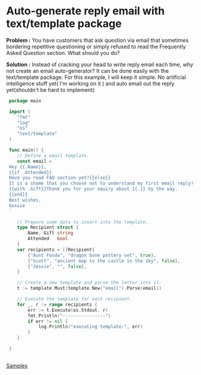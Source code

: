  
# Auto-generate reply email with text/template package


**Problem :**
You have customers that ask question via email that sometimes bordering repetitive questioning or simply refused to read the Frequently Asked Question section. What should you do?

**Solution :**
Instead of cracking your head to write reply email each time, why not create an email auto-generator? It can be done easily with the text/template package. For this example, I will keep it simple. No artificial intelligence stuff yet( I'm working on it ) and auto email out the reply yet(shouldn't be hard to implement)

```go
 package main

 import (
 	"fmt"
 	"log"
 	"os"
 	"text/template"
 )

 func main() {
 	// Define a email template.
 	const email = `
 Hey {{.Name}},
 {{if .Attended}}
 Have you read FAQ section yet?{{else}}
 It is a shame that you choose not to understand my first email reply!{{end}}
 {{with .Gift}}Thank you for your equiry about {{.}} by the way.
 {{end}}
 Best wishes,
 Gossie
 `

 	// Prepare some data to insert into the template.
 	type Recipient struct {
 		Name, Gift string
 		Attended   bool
 	}
 	var recipients = []Recipient{
 		{"Aunt Fonda", "dragon bone pottery set", true},
 		{"Scott", "ancient map to the castle in the sky", false},
 		{"Jessie", "", false},
 	}

 	// Create a new template and parse the letter into it.
 	t := template.Must(template.New("email").Parse(email))

 	// Execute the template for each recipient.
 	for _, r := range recipients {
 		err := t.Execute(os.Stdout, r)
 		fmt.Println("----------------")
 		if err != nil {
 			log.Println("executing template:", err)
 		}
 	}

 }
 
 ```
 
 [Samples](https://www.socketloop.com/tutorials/golang-auto-generate-reply-email-with-text-template-package/?utm_source=socketloop&utm_medium=tutesidebar)
 
